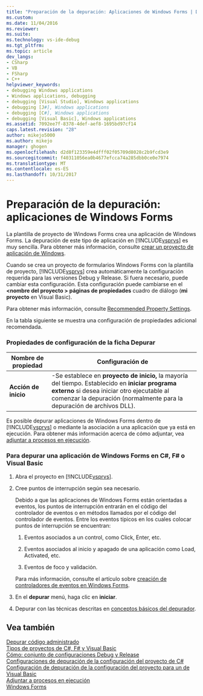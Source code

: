 ```yaml
---
title: "Preparación de la depuración: Aplicaciones de Windows Forms | Documentos de Microsoft"
ms.custom: 
ms.date: 11/04/2016
ms.reviewer: 
ms.suite: 
ms.technology: vs-ide-debug
ms.tgt_pltfrm: 
ms.topic: article
dev_langs:
- CSharp
- VB
- FSharp
- C++
helpviewer_keywords:
- debugging Windows applications
- Windows applications, debugging
- debugging [Visual Studio], Windows applications
- debugging [J#], Windows applications
- debugging [C#], Windows applications
- debugging [Visual Basic], Windows applications
ms.assetid: 7092ee7f-8378-4def-aef8-1695bd97cf14
caps.latest.revision: "28"
author: mikejo5000
ms.author: mikejo
manager: ghogen
ms.openlocfilehash: d2d8f123359e4dfff02f05709d8028c2b9fcd3e9
ms.sourcegitcommit: f40311056ea0b4677efcca74a285dbb0ce0e7974
ms.translationtype: MT
ms.contentlocale: es-ES
ms.lasthandoff: 10/31/2017
---
```

# <a name="debugging-preparation-windows-forms-applications"></a>Preparación de la depuración: aplicaciones de Windows Forms
La plantilla de proyecto de Windows Forms crea una aplicación de Windows Forms. La depuración de este tipo de aplicación en [!INCLUDE[vsprvs](../code-quality/includes/vsprvs_md.md)] es muy sencilla. Para obtener más información, consulte [crear un proyecto de aplicación de Windows](http://msdn.microsoft.com/en-us/b2f93fed-c635-4705-8d0e-cf079a264efa).  
  
 Cuando se crea un proyecto de formularios Windows Forms con la plantilla de proyecto, [!INCLUDE[vsprvs](../code-quality/includes/vsprvs_md.md)] crea automáticamente la configuración requerida para las versiones Debug y Release. Si fuera necesario, puede cambiar esta configuración. Esta configuración puede cambiarse en el  **\<nombre del proyecto > páginas de propiedades** cuadro de diálogo (**mi proyecto** en Visual Basic).  
  
 Para obtener más información, consulte [Recommended Property Settings](../debugger/managed-debugging-recommended-property-settings.md).  
  
 En la tabla siguiente se muestra una configuración de propiedades adicional recomendada.  
  
### <a name="configuration-properties-in-debug-tab"></a>Propiedades de configuración de la ficha Depurar  
  
|**Nombre de propiedad**|**Configuración de**|  
|-----------------------|-----------------|  
|**Acción de inicio**|-Se establece en **proyecto de inicio,** la mayoría del tiempo. Establecido en **iniciar programa externo** si desea iniciar otro ejecutable al comenzar la depuración (normalmente para la depuración de archivos DLL).|  
  
 Es posible depurar aplicaciones de Windows Forms dentro de [!INCLUDE[vsprvs](../code-quality/includes/vsprvs_md.md)] o mediante la asociación a una aplicación que ya está en ejecución. Para obtener más información acerca de cómo adjuntar, vea [adjuntar a procesos en ejecución](../debugger/attach-to-running-processes-with-the-visual-studio-debugger.md).  
  
### <a name="to-debug-a-c-f-or-visual-basic-windows-forms-application"></a>Para depurar una aplicación de Windows Forms en C#, F# o Visual Basic  
  
1.  Abra el proyecto en [!INCLUDE[vsprvs](../code-quality/includes/vsprvs_md.md)].  
  
2.  Cree puntos de interrupción según sea necesario.  
  
     Debido a que las aplicaciones de Windows Forms están orientadas a eventos, los puntos de interrupción entrarán en el código del controlador de eventos o en métodos llamados por el código del controlador de eventos. Entre los eventos típicos en los cuales colocar puntos de interrupción se encuentran:  
  
    1.  Eventos asociados a un control, como Click, Enter, etc.  
  
    2.  Eventos asociados al inicio y apagado de una aplicación como Load, Activated, etc.  
  
    3.  Eventos de foco y validación.  
  
     Para más información, consulte el artículo sobre [creación de controladores de eventos en Windows Forms](/dotnet/framework/winforms/creating-event-handlers-in-windows-forms).  
  
3.  En el **depurar** menú, haga clic en **iniciar**.  
  
4.  Depurar con las técnicas descritas en [conceptos básicos del depurador](../debugger/debugger-basics.md).  
  
## <a name="see-also"></a>Vea también  
 [Depurar código administrado](../debugger/debugging-managed-code.md)   
 [Tipos de proyectos de C#, F# y Visual Basic](../debugger/debugging-preparation-csharp-f-hash-and-visual-basic-project-types.md)   
 [Cómo: conjunto de configuraciones Debug y Release](../debugger/how-to-set-debug-and-release-configurations.md)   
 [Configuraciones de depuración de la configuración del proyecto de C#](../debugger/project-settings-for-csharp-debug-configurations.md)   
 [Configuración de depuración de la configuración del proyecto para un de Visual Basic](../debugger/project-settings-for-a-visual-basic-debug-configuration.md)   
 [Adjuntar a procesos en ejecución](../debugger/attach-to-running-processes-with-the-visual-studio-debugger.md)   
 [Windows Forms](/dotnet/framework/winforms/index)